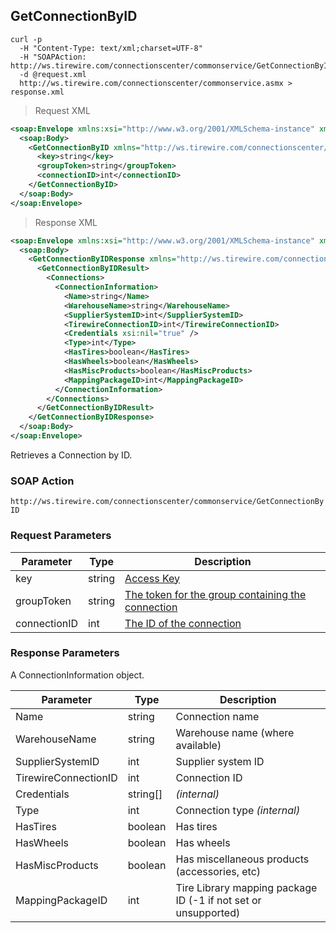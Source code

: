 ## GetConnectionByID

```shell
curl -p
  -H "Content-Type: text/xml;charset=UTF-8"
  -H "SOAPAction: http://ws.tirewire.com/connectionscenter/commonservice/GetConnectionByID"
  -d @request.xml
  http://ws.tirewire.com/connectionscenter/commonservice.asmx > response.xml
```

> Request XML

```xml
<soap:Envelope xmlns:xsi="http://www.w3.org/2001/XMLSchema-instance" xmlns:xsd="http://www.w3.org/2001/XMLSchema" xmlns:soap="http://schemas.xmlsoap.org/soap/envelope/">
  <soap:Body>
    <GetConnectionByID xmlns="http://ws.tirewire.com/connectionscenter/commonservice">
      <key>string</key>
      <groupToken>string</groupToken>
      <connectionID>int</connectionID>
    </GetConnectionByID>
  </soap:Body>
</soap:Envelope>
```

> Response XML

```xml
<soap:Envelope xmlns:xsi="http://www.w3.org/2001/XMLSchema-instance" xmlns:xsd="http://www.w3.org/2001/XMLSchema" xmlns:soap="http://schemas.xmlsoap.org/soap/envelope/">
  <soap:Body>
    <GetConnectionByIDResponse xmlns="http://ws.tirewire.com/connectionscenter/commonservice">
      <GetConnectionByIDResult>
        <Connections>
          <ConnectionInformation>
            <Name>string</Name>
            <WarehouseName>string</WarehouseName>
            <SupplierSystemID>int</SupplierSystemID>
            <TirewireConnectionID>int</TirewireConnectionID>
            <Credentials xsi:nil="true" />
            <Type>int</Type>
            <HasTires>boolean</HasTires>
            <HasWheels>boolean</HasWheels>
            <HasMiscProducts>boolean</HasMiscProducts>
            <MappingPackageID>int</MappingPackageID>
          </ConnectionInformation>
        </Connections>
      </GetConnectionByIDResult>
    </GetConnectionByIDResponse>
  </soap:Body>
</soap:Envelope>
```

Retrieves a Connection by ID.

### SOAP Action
`http://ws.tirewire.com/connectionscenter/commonservice/GetConnectionByID`

### Request Parameters
Parameter | Type | Description
--------- | ---- | -----------
key | string | [Access Key](#access-keys)
groupToken | string | [The token for the group containing the connection](#creating-a-group)
connectionID | int | [The ID of the connection](#get-connections-by-group-token)

### Response Parameters
A ConnectionInformation object.

Parameter | Type | Description
--------- | ---- | -----------
Name | string | Connection name
WarehouseName | string | Warehouse name (where available)
SupplierSystemID | int | Supplier system ID
TirewireConnectionID | int | Connection ID
Credentials | string[] | *(internal)*
Type | int | Connection type *(internal)*
HasTires | boolean | Has tires
HasWheels | boolean | Has wheels
HasMiscProducts | boolean | Has miscellaneous products (accessories, etc)
MappingPackageID | int | Tire Library mapping package ID (-1 if not set or unsupported)
